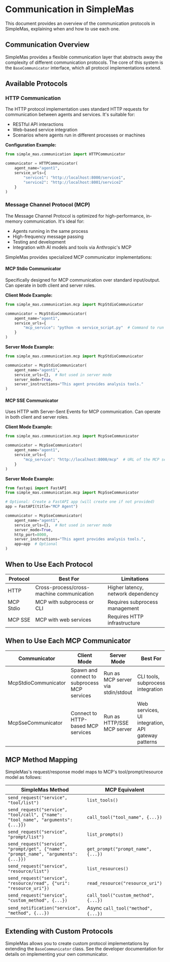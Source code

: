 # Communication in SimpleMas

This document provides an overview of the communication protocols in SimpleMas, explaining when and how to use each one.

## Communication Overview

SimpleMas provides a flexible communication layer that abstracts away the complexity of different communication protocols. The core of this system is the `BaseCommunicator` interface, which all protocol implementations extend.

## Available Protocols

### HTTP Communication

The HTTP protocol implementation uses standard HTTP requests for communication between agents and services. It's suitable for:
- RESTful API interactions
- Web-based service integration
- Scenarios where agents run in different processes or machines

**Configuration Example:**
```python
from simple_mas.communication import HTTPCommunicator

communicator = HTTPCommunicator(
    agent_name="agent1",
    service_urls={
        "service1": "http://localhost:8000/service1",
        "service2": "http://localhost:8001/service2"
    }
)
```

### Message Channel Protocol (MCP)

The Message Channel Protocol is optimized for high-performance, in-memory communication. It's ideal for:
- Agents running in the same process
- High-frequency message passing
- Testing and development
- Integration with AI models and tools via Anthropic's MCP

SimpleMas provides specialized MCP communicator implementations:

#### MCP Stdio Communicator

Specifically designed for MCP communication over standard input/output. Can operate in both client and server roles.

**Client Mode Example:**
```python
from simple_mas.communication.mcp import McpStdioCommunicator

communicator = McpStdioCommunicator(
    agent_name="agent1",
    service_urls={
        "mcp_service": "python -m service_script.py"  # Command to run the MCP service
    }
)
```

**Server Mode Example:**
```python
from simple_mas.communication.mcp import McpStdioCommunicator

communicator = McpStdioCommunicator(
    agent_name="agent1",
    service_urls={},  # Not used in server mode
    server_mode=True,
    server_instructions="This agent provides analysis tools."
)
```

#### MCP SSE Communicator

Uses HTTP with Server-Sent Events for MCP communication. Can operate in both client and server roles.

**Client Mode Example:**
```python
from simple_mas.communication.mcp import McpSseCommunicator

communicator = McpSseCommunicator(
    agent_name="agent1",
    service_urls={
        "mcp_service": "http://localhost:8000/mcp"  # URL of the MCP service
    }
)
```

**Server Mode Example:**
```python
from fastapi import FastAPI
from simple_mas.communication.mcp import McpSseCommunicator

# Optional: Create a FastAPI app (will create one if not provided)
app = FastAPI(title="MCP Agent")

communicator = McpSseCommunicator(
    agent_name="agent1",
    service_urls={},  # Not used in server mode
    server_mode=True,
    http_port=8000,
    server_instructions="This agent provides analysis tools.",
    app=app  # Optional
)
```

## When to Use Each Protocol

| Protocol | Best For | Limitations |
|----------|----------|-------------|
| HTTP | Cross-process/cross-machine communication | Higher latency, network dependency |
| MCP Stdio | MCP with subprocess or CLI | Requires subprocess management |
| MCP SSE | MCP with web services | Requires HTTP infrastructure |

## When to Use Each MCP Communicator

| Communicator | Client Mode | Server Mode | Best For |
|--------------|-------------|------------|----------|
| McpStdioCommunicator | Spawn and connect to subprocess MCP services | Run as MCP server via stdin/stdout | CLI tools, subprocess integration |
| McpSseCommunicator | Connect to HTTP-based MCP services | Run as HTTP/SSE MCP server | Web services, UI integration, API gateway patterns |

## MCP Method Mapping

SimpleMas's request/response model maps to MCP's tool/prompt/resource model as follows:

| SimpleMas Method | MCP Equivalent |
|------------------|---------------|
| `send_request("service", "tool/list")` | `list_tools()` |
| `send_request("service", "tool/call", {"name": "tool_name", "arguments": {...}})` | `call_tool("tool_name", {...})` |
| `send_request("service", "prompt/list")` | `list_prompts()` |
| `send_request("service", "prompt/get", {"name": "prompt_name", "arguments": {...}})` | `get_prompt("prompt_name", {...})` |
| `send_request("service", "resource/list")` | `list_resources()` |
| `send_request("service", "resource/read", {"uri": "resource_uri"})` | `read_resource("resource_uri")` |
| `send_request("service", "custom_method", {...})` | `call_tool("custom_method", {...})` |
| `send_notification("service", "method", {...})` | Async `call_tool("method", {...})` |

## Extending with Custom Protocols

SimpleMas allows you to create custom protocol implementations by extending the `BaseCommunicator` class. See the developer documentation for details on implementing your own communicator.
